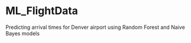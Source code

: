 # ML_FlightData
Predicting arrival times for Denver airport using Random Forest and Naive Bayes models
